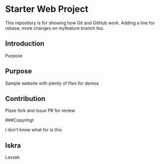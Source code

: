 # Starter Web Project

This repository is for showing how Git and GitHub work. Adding a line for rebase, more changes on myfeature branch too.

## Introduction

Purpose

## Purpose

Sample website with plenty of files for demos

## Contribution

Plase fork and issue PR for review

###Copyrihgt

I don't know what for is this

## Iskra

Leszek